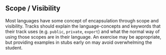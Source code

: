 ## Scope / Visibility

Most languages have some concept of encapsulation through scope and visibility.
Tracks should explain the language-concepts and keywords that their track uses (e.g. `public`, `private`, `export`) and what the normal way of using those scopes are in their language. An exercise may be appropriate, but providing examples in stubs early on may avoid overwhelming the student.

